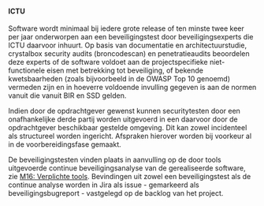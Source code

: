 #### ICTU

Software wordt minimaal bij iedere grote release of ten minste twee keer per jaar onderworpen aan een beveiligingstest door beveiligingsexperts die ICTU daarvoor inhuurt. Op basis van documentatie en architectuurstudie, crystalbox security audits (broncodescan) en penetratieaudits beoordelen deze experts of de software voldoet aan de projectspecifieke niet-functionele eisen met betrekking tot beveiliging, of bekende kwetsbaarheden (zoals bijvoorbeeld in de OWASP Top 10 genoemd) vermeden zijn en in hoeverre voldoende invulling gegeven is aan de normen vanuit die vanuit BIR en SSD gelden.

Indien door de opdrachtgever gewenst kunnen securitytesten door een onafhankelijke derde partij worden uitgevoerd in een daarvoor door de opdrachtgever beschikbaar gestelde omgeving. Dit kan zowel incidenteel als structureel worden ingericht. Afspraken hierover worden bij voorkeur al in de voorbereidingsfase gemaakt.

De beveiligingstesten vinden plaats in aanvulling op de door tools uitgevoerde continue beveiligingsanalyse van de gerealiseerde software, zie [M16: Verplichte tools](#verplichte-tools-m16-). Bevindingen uit zowel een beveiligingstest als de continue analyse worden in Jira als issue - gemarkeerd als beveiligingsbugreport - vastgelegd op de backlog van het project.
